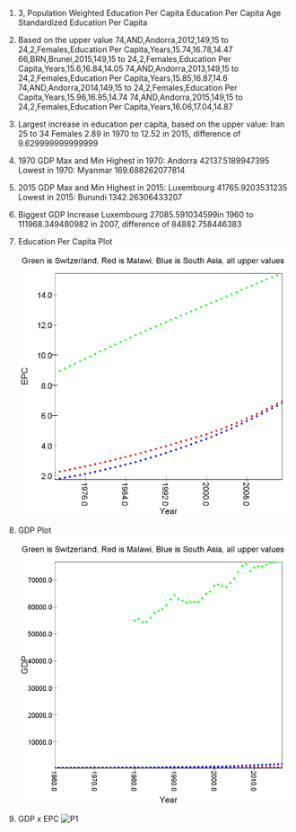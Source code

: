 1) 3,
 Population Weighted Education Per Capita
Education Per Capita
Age Standardized Education Per Capita

2)  Based on the upper value
    74,AND,Andorra,2012,149,15 to 24,2,Females,Education Per Capita,Years,15.74,16.78,14.47
    66,BRN,Brunei,2015,149,15 to 24,2,Females,Education Per Capita,Years,15.6,16.84,14.05
    74,AND,Andorra,2013,149,15 to 24,2,Females,Education Per Capita,Years,15.85,16.87,14.6
    74,AND,Andorra,2014,149,15 to 24,2,Females,Education Per Capita,Years,15.96,16.95,14.74
    74,AND,Andorra,2015,149,15 to 24,2,Females,Education Per Capita,Years,16.06,17.04,14.87

3) Largest increase in education per capita, based on the upper value:
    Iran 25 to 34 Females
    2.89 in 1970 to 12.52 in 2015, difference of 9.629999999999999

4) 1970 GDP Max and Min
Highest in 1970: Andorra 42137.5189947395
Lowest in 1970: Myanmar 169.688262077814

5) 2015 GDP Max and Min
Highest in 2015: Luxembourg 41765.9203531235
Lowest in 2015: Burundi 1342.26306433207

6) Biggest GDP Increase
    Luxembourg
    27085.591034599in 1960 to 111968.349480982 in 2007, difference of 84882.758446383

7) Education Per Capita Plot
![Plot](scalaBasics7)

8) GDP Plot
![Another Plot](scalaBasics8)

9) GDP x EPC
![P1](./Images/scalaBasics/scalaBasics9)
